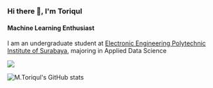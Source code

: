 ### Hi there 👋, I'm Toriqul
#### Machine Learning Enthusiast

I am an undergraduate student at [Electronic Engineering Polytechnic Institute of Surabaya](https://pens.ac.id/), majoring in Applied Data Science

![](https://komarev.com/ghpvc/?username=tmuchlissin)

![M.Toriqul's GitHub stats](https://github-readme-stats.vercel.app/api?username=tmuchlissin&show_icons=true&theme=transparent)



